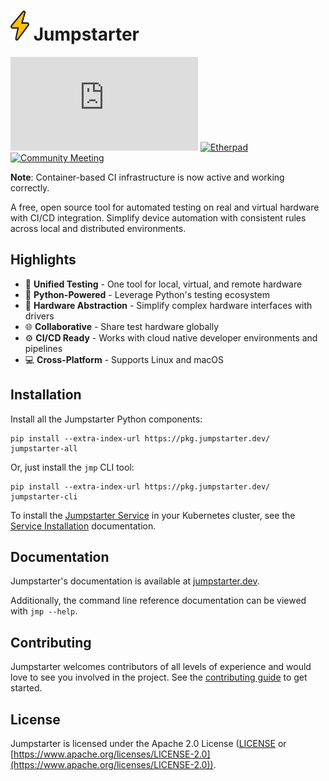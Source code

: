 # ![bolt](assets/bolt.svg) Jumpstarter

[![Matrix](https://img.shields.io/matrix/jumpstarter%3Amatrix.org?color=blue)](https://matrix.to/#/#jumpstarter:matrix.org)
[![Etherpad](https://img.shields.io/badge/Etherpad-Notes-blue?logo=etherpad)](https://etherpad.jumpstarter.dev/pad-lister)
[![Community Meeting](https://img.shields.io/badge/Weekly%20Meeting-Google%20Meet-blue?logo=google-meet)](https://meet.google.com/gzd-hhbd-hpu)

**Note**: Container-based CI infrastructure is now active and working correctly.

A free, open source tool for automated testing on real and virtual hardware with
CI/CD integration. Simplify device automation with consistent rules across local
and distributed environments.

## Highlights

- 🧪 **Unified Testing** - One tool for local, virtual, and remote hardware
- 🐍 **Python-Powered** - Leverage Python's testing ecosystem
- 🔌 **Hardware Abstraction** - Simplify complex hardware interfaces with
  drivers
- 🌐 **Collaborative** - Share test hardware globally
- ⚙️ **CI/CD Ready** - Works with cloud native developer environments and
  pipelines
- 💻 **Cross-Platform** - Supports Linux and macOS

## Installation

Install all the Jumpstarter Python components:

```shell
pip install --extra-index-url https://pkg.jumpstarter.dev/ jumpstarter-all
```

Or, just install the `jmp` CLI tool:

```shell
pip install --extra-index-url https://pkg.jumpstarter.dev/ jumpstarter-cli
```

To install the [Jumpstarter
Service](https://jumpstarter.dev/introduction/service.html) in your Kubernetes
cluster, see the [Service
Installation](https://jumpstarter.dev/installation/service/index.html)
documentation.

## Documentation

Jumpstarter's documentation is available at
[jumpstarter.dev](https://jumpstarter.dev).

Additionally, the command line reference documentation can be viewed with `jmp
--help`.

## Contributing

Jumpstarter welcomes contributors of all levels of experience and would love to
see you involved in the project. See the [contributing
guide](https://jumpstarter.dev/contributing/) to get started.

## License

Jumpstarter is licensed under the Apache 2.0 License ([LICENSE](LICENSE) or
[https://www.apache.org/licenses/LICENSE-2.0](https://www.apache.org/licenses/LICENSE-2.0)).
